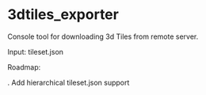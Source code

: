 # 3dtiles_exporter

Console tool for downloading 3d Tiles from remote server. 

Input: tileset.json

Roadmap:

. Add hierarchical tileset.json support